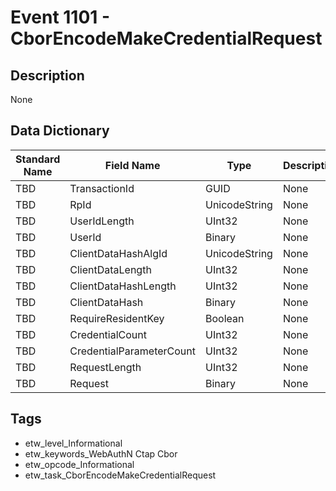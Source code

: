 # Event 1101 - CborEncodeMakeCredentialRequest

## Description
None

## Data Dictionary
|Standard Name|Field Name|Type|Description|Sample Value|
|---|---|---|---|---|
|TBD|TransactionId|GUID|None|`None`|
|TBD|RpId|UnicodeString|None|`None`|
|TBD|UserIdLength|UInt32|None|`None`|
|TBD|UserId|Binary|None|`None`|
|TBD|ClientDataHashAlgId|UnicodeString|None|`None`|
|TBD|ClientDataLength|UInt32|None|`None`|
|TBD|ClientDataHashLength|UInt32|None|`None`|
|TBD|ClientDataHash|Binary|None|`None`|
|TBD|RequireResidentKey|Boolean|None|`None`|
|TBD|CredentialCount|UInt32|None|`None`|
|TBD|CredentialParameterCount|UInt32|None|`None`|
|TBD|RequestLength|UInt32|None|`None`|
|TBD|Request|Binary|None|`None`|

## Tags
* etw_level_Informational
* etw_keywords_WebAuthN Ctap Cbor
* etw_opcode_Informational
* etw_task_CborEncodeMakeCredentialRequest